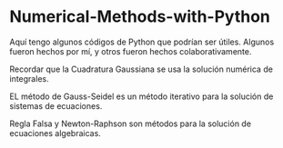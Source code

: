 # Numerical-Methods-with-Python
Aquí tengo algunos códigos de Python que podrían ser útiles.  Algunos fueron hechos por mí, y otros fueron hechos colaborativamente.


Recordar que la Cuadratura Gaussiana se usa la solución numérica de integrales.

EL método de Gauss-Seidel es un método iterativo para la solución de sistemas de ecuaciones.

Regla Falsa y Newton-Raphson son métodos para la solución de ecuaciones algebraicas.
